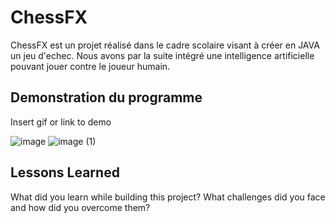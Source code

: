 
# ChessFX

ChessFX est un projet réalisé dans le cadre scolaire visant à créer en JAVA un jeu d'echec. Nous avons par la suite intégré une intelligence artificielle pouvant jouer contre le joueur humain.


## Demonstration du programme

Insert gif or link to demo

![image](https://github.com/user-attachments/assets/763406a3-5d76-4a2b-8945-0d92c2f79439)
![image (1)](https://github.com/user-attachments/assets/f6095ed0-ce3c-44e7-bcb9-d3eb5a010fe8)




## Lessons Learned

What did you learn while building this project? What challenges did you face and how did you overcome them?


